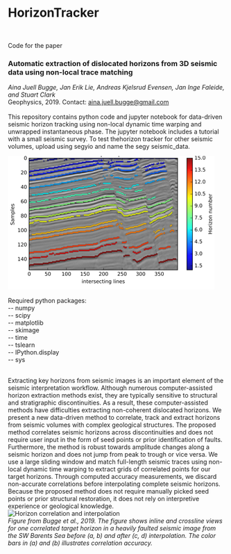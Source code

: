 # HorizonTracker<br/>
<br/>

Code for the paper<br/>

### Automatic extraction of dislocated horizons from 3D seismic data using non-local trace matching <br/>
*Aina Juell Bugge, Jan Erik Lie, Andreas Kjelsrud Evensen, Jan Inge Faleide, and Stuart Clark*<br/>
Geophysics, 2019. Contact: aina.juell.bugge@gmail.com<br/>
<br/>
This repository contains python code and jupyter notebook for data-driven seismic horizon tracking using non-local dynamic time warping and unwrapped instantaneous phase. The jupyter notebook includes a tutorial with a small seismic survey. To test thehorizon tracker for other seismic volumes, upload using segyio and name the segy seismic_data.<br/>


![Tutorial results](Tutorial_results.png)<br/>

Required python packages: <br/>
-- numpy<br/>
-- scipy<br/>
-- matplotlib<br/>
-- skimage<br/>
-- time<br/>
-- tslearn<br/>
-- IPython.display<br/>
-- sys<br/>
<br/>

Extracting key horizons from seismic images is an important element of the seismic interpretation workflow. Although numerous computer-assisted horizon extraction methods exist, they are typically sensitive to structural and stratigraphic discontinuities. As a result, these computer-assisted methods have difficulties extracting non-coherent dislocated horizons. We present a new data-driven method to correlate, track and extract horizons from seismic volumes with complex geological structures. The proposed method correlates seismic horizons across discontinuities and does not require user input in the form of seed points or prior identification of faults. Furthermore, the method is robust towards amplitude changes along a seismic horizon and does not jump from peak to trough or vice versa. We use a large sliding window and match full-length seismic traces using non-local dynamic time warping to extract grids of correlated points for our target horizons. Through computed accuracy measurements, we discard non-accurate correlations before interpolating complete seismic horizons. Because the proposed method does not require manually picked seed points or prior structural restoration, it does not rely on interpretive experience or geological knowledge. <br/>
![Horizon correlation and interpolation](Figure11.png)<br/>
*Figure from Bugge et al., 2019. The figure shows inline and crossline views for one correlated target horizon in a heavily faulted seismic image from the SW Barents Sea before (a, b) and after (c, d) interpolation. The color bars in (a) and (b) illustrates correlation accuracy.*
